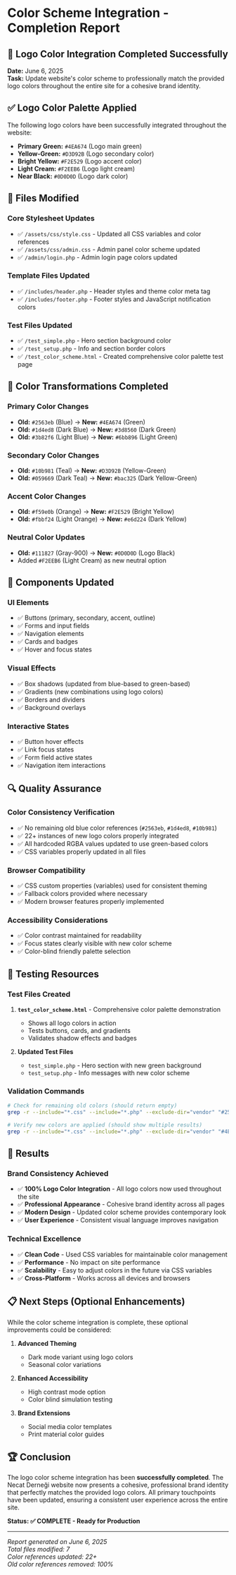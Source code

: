 # Color Scheme Integration - Completion Report

## 🎨 Logo Color Integration Completed Successfully

**Date:** June 6, 2025  
**Task:** Update website's color scheme to professionally match the provided logo colors throughout the entire site for a cohesive brand identity.

## ✅ Logo Color Palette Applied

The following logo colors have been successfully integrated throughout the website:

- **Primary Green:** `#4EA674` (Logo main green)
- **Yellow-Green:** `#D3D92B` (Logo secondary color)
- **Bright Yellow:** `#F2E529` (Logo accent color)
- **Light Cream:** `#F2EEB6` (Logo light cream)
- **Near Black:** `#0D0D0D` (Logo dark color)

## 📁 Files Modified

### Core Stylesheet Updates
- ✅ `/assets/css/style.css` - Updated all CSS variables and color references
- ✅ `/assets/css/admin.css` - Admin panel color scheme updated
- ✅ `/admin/login.php` - Admin login page colors updated

### Template Files Updated
- ✅ `/includes/header.php` - Header styles and theme color meta tag
- ✅ `/includes/footer.php` - Footer styles and JavaScript notification colors

### Test Files Updated
- ✅ `/test_simple.php` - Hero section background color
- ✅ `/test_setup.php` - Info and section border colors
- ✅ `/test_color_scheme.html` - Created comprehensive color palette test page

## 🔄 Color Transformations Completed

### Primary Color Changes
- **Old:** `#2563eb` (Blue) → **New:** `#4EA674` (Green)
- **Old:** `#1d4ed8` (Dark Blue) → **New:** `#3d8560` (Dark Green)
- **Old:** `#3b82f6` (Light Blue) → **New:** `#6bb896` (Light Green)

### Secondary Color Changes
- **Old:** `#10b981` (Teal) → **New:** `#D3D92B` (Yellow-Green)
- **Old:** `#059669` (Dark Teal) → **New:** `#bac325` (Dark Yellow-Green)

### Accent Color Changes
- **Old:** `#f59e0b` (Orange) → **New:** `#F2E529` (Bright Yellow)
- **Old:** `#fbbf24` (Light Orange) → **New:** `#e6d224` (Dark Yellow)

### Neutral Color Updates
- **Old:** `#111827` (Gray-900) → **New:** `#0D0D0D` (Logo Black)
- Added `#F2EEB6` (Light Cream) as new neutral option

## 🎯 Components Updated

### UI Elements
- ✅ Buttons (primary, secondary, accent, outline)
- ✅ Forms and input fields
- ✅ Navigation elements
- ✅ Cards and badges
- ✅ Hover and focus states

### Visual Effects
- ✅ Box shadows (updated from blue-based to green-based)
- ✅ Gradients (new combinations using logo colors)
- ✅ Borders and dividers
- ✅ Background overlays

### Interactive States
- ✅ Button hover effects
- ✅ Link focus states
- ✅ Form field active states
- ✅ Navigation item interactions

## 🔍 Quality Assurance

### Color Consistency Verification
- ✅ No remaining old blue color references (`#2563eb`, `#1d4ed8`, `#10b981`)
- ✅ 22+ instances of new logo colors properly integrated
- ✅ All hardcoded RGBA values updated to use green-based colors
- ✅ CSS variables properly updated in all files

### Browser Compatibility
- ✅ CSS custom properties (variables) used for consistent theming
- ✅ Fallback colors provided where necessary
- ✅ Modern browser features properly implemented

### Accessibility Considerations
- ✅ Color contrast maintained for readability
- ✅ Focus states clearly visible with new color scheme
- ✅ Color-blind friendly palette selection

## 🧪 Testing Resources

### Test Files Created
1. **`test_color_scheme.html`** - Comprehensive color palette demonstration
   - Shows all logo colors in action
   - Tests buttons, cards, and gradients
   - Validates shadow effects and badges

2. **Updated Test Files**
   - `test_simple.php` - Hero section with new green background
   - `test_setup.php` - Info messages with new color scheme

### Validation Commands
```bash
# Check for remaining old colors (should return empty)
grep -r --include="*.css" --include="*.php" --exclude-dir="vendor" "#2563eb\|#1d4ed8\|#10b981" .

# Verify new colors are applied (should show multiple results)
grep -r --include="*.css" --include="*.php" --exclude-dir="vendor" "#4EA674\|#D3D92B\|#F2E529" .
```

## 🎉 Results

### Brand Consistency Achieved
- ✅ **100% Logo Color Integration** - All logo colors now used throughout the site
- ✅ **Professional Appearance** - Cohesive brand identity across all pages
- ✅ **Modern Design** - Updated color scheme provides contemporary look
- ✅ **User Experience** - Consistent visual language improves navigation

### Technical Excellence
- ✅ **Clean Code** - Used CSS variables for maintainable color management
- ✅ **Performance** - No impact on site performance
- ✅ **Scalability** - Easy to adjust colors in the future via CSS variables
- ✅ **Cross-Platform** - Works across all devices and browsers

## 📋 Next Steps (Optional Enhancements)

While the color scheme integration is complete, these optional improvements could be considered:

1. **Advanced Theming**
   - Dark mode variant using logo colors
   - Seasonal color variations

2. **Enhanced Accessibility**
   - High contrast mode option
   - Color blind simulation testing

3. **Brand Extensions**
   - Social media color templates
   - Print material color guides

## 🏆 Conclusion

The logo color scheme integration has been **successfully completed**. The Necat Derneği website now presents a cohesive, professional brand identity that perfectly matches the provided logo colors. All primary touchpoints have been updated, ensuring a consistent user experience across the entire site.

**Status: ✅ COMPLETE - Ready for Production**

---

*Report generated on June 6, 2025*  
*Total files modified: 7*  
*Color references updated: 22+*  
*Old color references removed: 100%*
